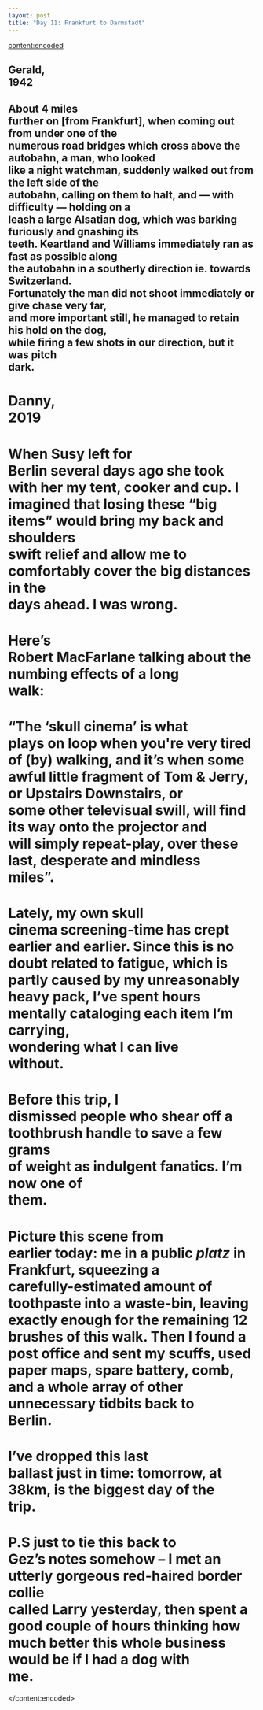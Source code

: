 ```yaml
---
layout: post
title: "Day 11: Frankfurt to Darmstadt"
---
```

<content:encoded><h2 style="white-space:pre-wrap;"><strong>Gerald, 1942</strong></h2><h2 style="white-space:pre-wrap;">About 4 miles further on [from Frankfurt], when coming out from under one of the numerous road bridges which cross above the autobahn, a man, who looked like a night watchman, suddenly walked out from the left side of the autobahn, calling on them to halt, and — with difficulty — holding on a leash a large Alsatian dog, which was barking furiously and gnashing its teeth. Keartland and Williams immediately ran as fast as possible along the autobahn in a southerly direction ie. towards Switzerland. Fortunately the man did not shoot immediately or give chase very far, and more important still, he managed to retain his hold on the dog, while firing a few shots in our direction, but it was pitch dark.</h2><h1 style="white-space:pre-wrap;"><strong>Danny, 2019</strong></h1><h1 style="white-space:pre-wrap;">When Susy left for Berlin several days ago she took with her my tent, cooker and cup. I imagined that losing these “big items” would bring my back and shoulders swift relief and allow me to comfortably cover the big distances in the days ahead. I was wrong.</h1><h1 style="white-space:pre-wrap;">Here’s Robert MacFarlane talking about the numbing effects of a long walk:</h1><h1 style="white-space:pre-wrap;">“The ‘skull cinema’ is what plays on loop when you're very tired of (by) walking, and it’s when some awful little fragment of Tom &amp; Jerry, or Upstairs Downstairs, or some other televisual swill, will find its way onto the projector and will simply repeat-play, over these last, desperate and mindless miles”.</h1><h1 style="white-space:pre-wrap;">Lately, my own skull cinema screening-time has crept earlier and earlier. Since this is no doubt related to fatigue, which is partly caused by my unreasonably heavy pack, I’ve spent hours mentally cataloging each item I’m carrying, wondering what I can live without.&nbsp;</h1><h1 style="white-space:pre-wrap;">Before this trip, I dismissed people who shear off a toothbrush handle to save a few grams of weight as indulgent fanatics. I’m now one of them.&nbsp;</h1><h1 style="white-space:pre-wrap;">Picture this scene from earlier today: me in a public&nbsp;<em>platz </em>in Frankfurt, squeezing a carefully-estimated amount of toothpaste into a waste-bin, leaving exactly enough for the remaining 12 brushes of this walk. Then I found a post office and sent my scuffs, used paper maps, spare battery, comb, and a whole array of other unnecessary tidbits back to Berlin.</h1><h1 style="white-space:pre-wrap;">I’ve dropped this last ballast just in time: tomorrow, at 38km, is the biggest day of the trip.</h1><h1 style="white-space:pre-wrap;">P.S just to tie this back to Gez’s notes somehow – I met an utterly gorgeous red-haired border collie called Larry yesterday, then spent a good couple of hours thinking how much better this whole business would be if I had a dog with me.</h1></content:encoded>